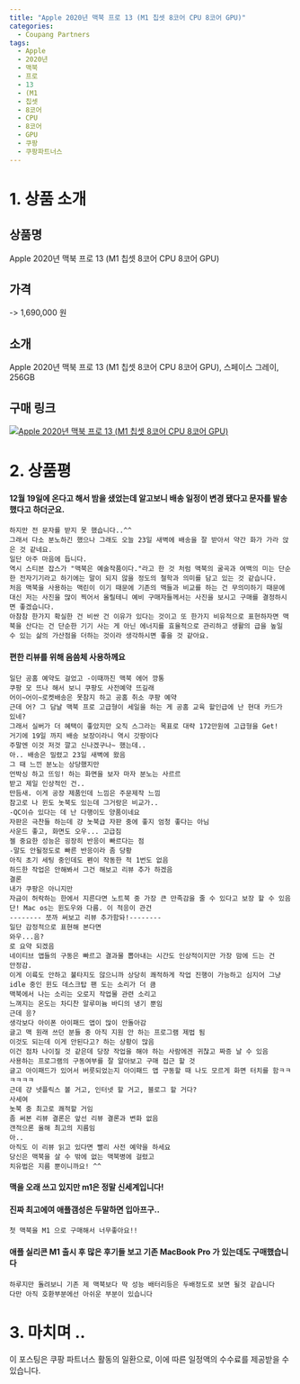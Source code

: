 ```yaml
---
title: "Apple 2020년 맥북 프로 13 (M1 칩셋 8코어 CPU 8코어 GPU)"
categories:
  - Coupang Partners
tags: 
  - Apple
  - 2020년
  - 맥북
  - 프로
  - 13
  - (M1
  - 칩셋
  - 8코어
  - CPU
  - 8코어
  - GPU
  - 쿠팡
  - 쿠팡파트너스
---
```

# 1. 상품 소개
## 상품명
Apple 2020년 맥북 프로 13 (M1 칩셋 8코어 CPU 8코어 GPU)

## 가격
 -> 1,690,000 원

## 소개
Apple 2020년 맥북 프로 13 (M1 칩셋 8코어 CPU 8코어 GPU), 스페이스 그레이, 256GB

## 구매 링크
[![Apple 2020년 맥북 프로 13 (M1 칩셋 8코어 CPU 8코어 GPU)](https://static.coupangcdn.com/image/affiliate/banner/c78134b23d4abb50246859cee3fceaaa@2x.jpg)](https://coupa.ng/bOXssw)
# 2. 상품평 

#### 12월 19일에 온다고 해서 밤을 샜었는데 알고보니 배송 일정이 변경 됐다고 문자를 발송했다고 하더군요.
    하지만 전 문자를 받지 못 했습니다..^^
    그래서 다소 분노하긴 했으나 그래도 오늘 23일 새벽에 배송을 잘 받아서 약간 화가 가라 앉은 것 같네요.
    일단 아주 마음에 듭니다.
    역시 스티븐 잡스가 "맥북은 예술작품이다."라고 한 것 처럼 맥북의 굴곡과 여백의 미는 단순한 전자기기라고 하기에는 말이 되지 않을 정도의 철학과 의미를 담고 있는 것 같습니다.
    처음 맥북을 사용하는 맥린이 이기 때문에 기존의 맥들과 비교를 하는 건 무의미하기 때문에 대신 저는 사진을 많이 찍어서 올릴테니 예비 구매자들께서는 사진을 보시고 구매를 결정하시면 좋겠습니다.
    아참참 한가지 확실한 건 비싼 건 이유가 있다는 것이고 또 한가지 비유적으로 표현하자면 맥북을 산다는 건 단순한 기기 사는 게 아닌 에너지를 효율적으로 관리하고 생활의 급을 높일 수 있는 삶의 가산점을 더하는 것이라 생각하시면 좋을 것 같아요.

#### 편한 리뷰를 위해 음씀체 사용하께요
    일단 공홈 예약도 걸었고 -이때까진 맥북 에어 깡통
    쿠팡 모 뜨나 해서 보니 쿠팡도 사전예약 뜨길래
    어이~어이~로켓배송은 못참지 하고 공홈 취소 쿠팡 예약
    근데 어? 그 담날 맥북 프로 고급형이 세일을 하는 게 공홈 교육 할인급에 난 현대 카드가 있네?
    그래서 실버가 더 혜택이 좋았지만 오직 스그라는 목표로 대략 172만원에 고급형을 Get!
    거기에 19일 까지 배송 보장이라니 역시 갓팡이다
    주말엔 이것 저것 깔고 신나겠구나~ 했는데..
    아.. 배송은 밀렸고 23일 새벽에 왔음
    그 때 느낀 분노는 상당했지만
    언박싱 하고 뜨잉! 하는 화면을 보자 마자 분노는 사르르
    받고 제일 인상적인 건..
    만듬새. 이게 공장 제품인데 느낌은 주문제작 느낌
    참고로 나 윈도 놋북도 있는데 그거랑은 비교가..
    -QC이슈 있다는 데 난 다행이도 양품이네요
    자판은 극찬들 하는데 걍 놋북급 자판 중에 좋지 엄청 좋다는 아님
    사운드 좋고, 화면도 오우... 고급짐
    젤 중요한 성능은 굉장히 반응이 빠르다는 점
    -말도 안될정도로 빠른 반응이라 좀 당황
    아직 초기 세팅 중인데도 펜이 작동한 적 1번도 없음
    하드한 작업은 안해봐서 그건 해보고 리뷰 추가 하겠음
    결론
    내가 쿠팡은 아니지만
    자금이 허락하는 한에서 지른다면 노트북 중 가장 큰 만족감을 줄 수 있다고 보장 할 수 있음
    단! Mac os는 윈도우와 다름. 이 적응이 관건
    -------- 쪼까 써보고 리뷰 추가함돠!--------
    일단 감정적으로 표현해 본다면
    와우...음?
    로 요약 되겠음
    네이티브 앱들의 구동은 빠르고 결과물 뽑아내는 시간도 인상적이지만 가장 맘에 드는 건
    안정감.
    이게 이륙도 안하고 불타지도 않으니까 상당히 쾌적하게 작업 진행이 가능하고 심지어 그냥 idle 중인 윈도 데스크탑 팬 도는 소리가 더 큼
    맥북에서 나는 소리는 오로지 작업물 관련 소리고 
    느껴지는 온도는 차디찬 알루미늄 바디의 냉기 뿐임
    근데 응? 
    생각보다 아이폰 아이패드 앱이 많이 안돌아감
    글고 맥 원래 쓰던 분들 중 아직 지원 안 하는 프로그램 제법 됨
    이것도 되는데 이게 안된다고? 하는 상황이 많음
    이건 점차 나이질 것 같은데 당장 작업을 해야 하는 사람에겐 귀찮고 짜증 날 수 있음
    사용하는 프로그램의 구동여부를 잘 알아보고 구매 접근 할 것
    글고 아이패드가 있어서 버릇되었는지 아이패드 앱 구동할 때 나도 모르게 화면 터치를 함ㅋㅋㅋㅋㅋㅋ
    근데 걍 넷플릭스 볼 거고, 인터넷 할 거고, 블로그 할 거다?
    사세여
    놋북 중 최고로 쾌적할 거임
    좀 써본 리뷰 결론은 앞선 리뷰 결론과 변화 없음
    갠적으론 올해 최고의 지름임
    아..
    아직도 이 리뷰 읽고 있다면 빨리 사전 예약을 하세요
    당신은 맥북을 살 수 밖에 없는 맥북병에 걸렸고
    치유법은 지름 뿐이니까요! ^^

#### 맥을 오래 쓰고 있지만 m1은 정말 신세계입니다!

#### 진짜 최고에여 애플갬성은 두말하면 입아프구..
    첫 맥북을 M1 으로 구매해서 너무좋아요!!

#### 애플 실리콘 M1 출시 후 많은 후기들 보고 기존 MacBook Pro 가 있는데도 구매했습니다
    하루지만 돌려보니 기존 제 맥북보다 딱 성능 배터리등은 두배정도로 보면 될것 같습니다
    다만 아직 호환부분에선 아쉬운 부분이 있습니다

# 3. 마치며 ..
이 포스팅은 쿠팡 파트너스 활동의 일환으로, 이에 따른 일정액의 수수료를 제공받을 수 있습니다.
